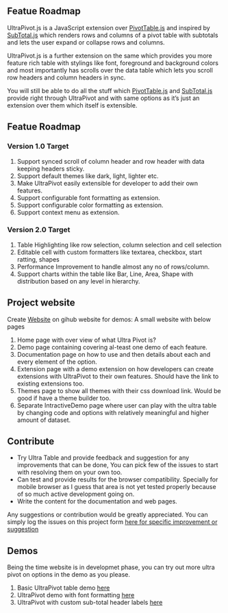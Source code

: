 <h2>Featue Roadmap</h2>
<p>UltraPivot.js is a JavaScript extension over <a href="https://pivottable.js.org/examples/" rel="nofollow">PivotTable.js</a> and inspired by <a href="http://nagarajanchinnasamy.com/subtotal/examples/" rel="nofollow">SubTotal.js</a> which renders rows and columns of a pivot table with subtotals and lets the user expand or collapse rows and columns.</p>

<p>UltraPivot.js is a further extension on the same which provides you more feature rich table with stylings like font, foreground and background colors and most importantly has scrolls over the data table which lets you scroll row headers and column headers in sync.</p>

<p>You will still be able to do all the stuff which <a href="https://pivottable.js.org/examples/" rel="nofollow">PivotTable.js</a> and <a href="http://nagarajanchinnasamy.com/subtotal/examples/" rel="nofollow">SubTotal.js</a> provide right through UltraPivot and with same options as it’s just an extension over them which itself is extensible.</p>


<h2>Featue Roadmap</h2>
<h3>Version 1.0 Target</h3>
<ol>
<li>Support synced scroll of column header and row header with data keeping headers sticky.</li>
<li>Support default themes like dark, light, lighter etc.</li>
<li>Make UltraPivot easily extensible for developer to add their own features.</li>
<li>Support configurable font formatting as extension.</li>
<li>Support configurable color formatting as extension.</li>
<li>Support context menu as extension.</li>
</ol>

<h3>Version 2.0 Target</h3>
<ol>
<li>Table Highlighting like row selection, column selection and cell selection</li>
<li>Editable cell with custom formatters like textarea, checkbox, start ratting, shapes</li>
<li>Performance Improvement to handle almost any no of rows/column.</li>
<li>Support charts within the table like Bar, Line, Area, Shape with distribution based on any level in hierarchy.</li>
</ol>


<h2>Project website</h2>
<p>Create <a href="https://raviostwal.github.io/ultrapivot/home.html">Website<a> on gihub website for demos: A small website with below pages</p>
<ol>
<li>Home page with over view of what Ultra Pivot is?</li>
<li>Demo page containing covering al-teast one demo of each feature.</li>
<li>Documentation page on how to use and then details about each and every element of the option.</li>
<li>Extension page with a demo extension on how developers can create extensions with UltraPivot to their own features. Should have the link to existing extensions too.</li>
<li>Themes page to show all themes with their css download link. Would be good if have a theme builder too.</li>
<li>Separate IntractiveDemo page where user can play with the ultra table by changing code and options with relatively meaningful and higher amount of dataset.</li>
</ol>


<h2>Contribute</h2>
<ul>
<li>Try Ultra Table and provide feedback and suggestion for any improvements that can be done, You can pick few of the issues to start with resolving them on your own too.</li>
<li>Can test and provide results for the browser compatibility. Specially for mobile browser as I guess that area is not yet tested properly because of so much active development going on.</li>
<li>Write the content for the documentation and web pages.</li>
</ul>

<p>Any suggestions or contribution would be greatly appreciated. You can simply log the issues on this project form <a href="https://github.com/RaviOstwal/ultrapivot/issues/new">here for specific improvement or suggestion</a></p>


<h2>Demos</h2>
<p>Being the time website is in developmet phase, you can try out more ultra pivot on options in the demo as you please.</p>
<ol>
<li>Basic UltraPivot table demo <a href="https://jsfiddle.net/raviostwal/ra8ftq0L/" rel="nofollow">here</a>
</li>
<li>UltraPivot demo with font formatting <a href="https://jsfiddle.net/raviostwal/gzx0fmwb/" rel="nofollow">here</a>
</li>
<li>UltraPivot with custom sub-total header labels <a href="https://jsfiddle.net/raviostwal/bvp5mqzL/" rel="nofollow">here</a>
</li>
</ol>

